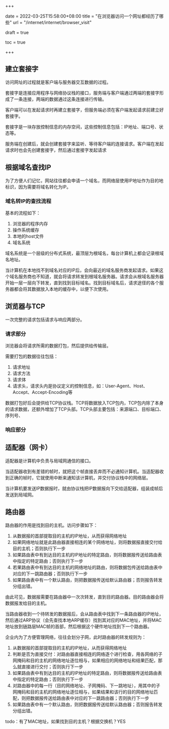 +++

date = 2022-03-25T15:58:00+08:00
title = "在浏览器访问一个网址都经历了哪些"
url = "/internet/internet/browser_visit"

draft = true

toc = true

+++

## 建立套接字

访问网址的过程就是客户端与服务器交互数据的过程。

套接字是连接应用程序与网络协议栈的接口，服务端与客户端通过两端的套接字形成了一条连接，两端的数据通过这条连接进行传输。

客户端可以在发起请求时再建立套接字，但服务端必须在客户端发起请求前建立好套接字。

套接字是一块存放控制信息的内存空间，这些控制信息包括：IP地址、端口号、状态等。

服务端在创建后，就会创建套接字来监听、等待客户端的连接请求。客户端在发起请求时也会先创建套接字，然后通过套接字发起请求

## 根据域名查找IP

为了方便人们记忆，网站往往都会申请一个域名，而网络层使用IP地址作为目的地标识，因为需要将域名转化为IP。

### 域名转IP的查找流程

基本的流程如下：

1. 浏览器的程序内存
2. 操作系统缓存
3. 本地的host文件
4. 域名系统

域名系统是一个层级的分布式系统，最顶层为根域名，每台计算机上都会记录根域名地址。

当计算机在本地找不到域名对应的IP后，会向最近的域名服务商发起请求。如果这个域名服务商也不知道，就会将请求转发到根域名服务器。请求会从根域名服务器开始一层一层向下转发，直到找到目标域名。找到目标域名后，请求途径的各个服务器都会将其数据放入本地的缓存中，以便下次使用。

## 浏览器与TCP

一次完整的请求包括请求与响应两部分。

### 请求部分

浏览器会将请求所需的数据打包，然后提供给传输层。

需要打包的数据往往包括：

1. 请求地址
2. 请求方法
3. 请求体
4. 请求头，请求头内是协议定义的控制信息，如：User-Agent、Host、Accept、Accept-Encoding等

数据打包好后会提供给TCP协议栈。TCP将数据放入TCP包内，TCP包内除了本身的请求数据，还额外增加了TCP头部。TCP头部主要包括：来源端口、目标端口、序列号、

### 响应部分



## 适配器（网卡）

适配器是计算机中负责与局域网通信的接口。

当适配器收到有差错的帧时，就把这个帧直接丢弃而不必通知计算机。当适配器收到正确的帧时，它就使用中断来通知该计算机，并交付协议栈中的网络层。

当计算机要发送IP数据报时，就由协议栈把IP数据报向下交给适配器，组装成帧后发送到局域网。

## 路由器

路由器的作用是找到目的主机。访问步骤如下：

1. 从数据报的首部提取目的主机的IP地址，从而获得网络地址
2. 如果网络地址就是此路由器直接相连的某个网络地址，则将数据报直接交付给目的主机；否则执行下一步
3. 如果路由表中有到达目的主机的IP地址的特定路由，则将数据报传送给路由表中指定的特定路由；否则执行下一步
4. 若果路由表中有到达目的主机的网络地址的路由，则将数据包传送给路由表中对应的下一跳路由器；否则执行下一步
5. 如果路由表中有一个默认路由，则把数据报传送给默认路由器；否则报告转发分组出错。

由此可见，数据报需要在路由器中一次次转发，直到目的路由器。目的路由器会将数据报发给目的主机。

当路由器收到一个待转发的数据报后，会从路由表中找到下一条路由器的IP地址，然后通过ARP协议（会先查找本地ARP缓存）找到其对应的MAC地址，并将MAC地址放到链路层MAC帧的首部，然后根据这个硬件地址找到下一个路由器。

企业内为了方便管理网络，往往会划分子网，此时路由器的转发规则为：

1. 从数据报的首部提取目的主机的IP地址，从而获得网络地址
2. 判断是否为直接交付：对路由器直接相连的网络逐个进行检查，用各网络的子网掩码和目的主机的网络地址逐位相与，如果相应的网络地址和结果匹配，那么就直接进行交付；否则执行下一步
3. 如果路由表中有到达目的主机的IP地址的特定路由，则将数据报传送给路由表中指定的特定路由；否则执行下一步
4. 对路由器中的每一行（目的网络地址、子网掩码、下一跳地址），用其中的子网掩码和目的主机的网络地址逐位相与，如果结果和该行的目的网络地址匹配，则把数据报传送给路由表中对应的下一跳路由器；否则执行下一步
5. 如果路由表中有一个默认路由，则把数据报传送给默认路由器；否则报告转发分组出错。

todo：有了MAC地址，如果找到目的主机？根据交换机？YES